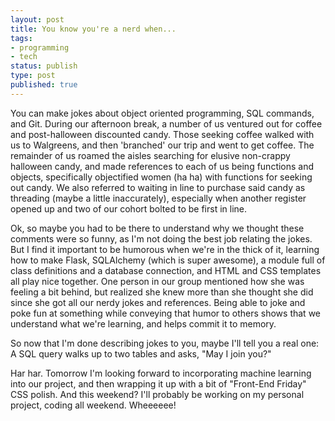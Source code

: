 ```yaml
---
layout: post
title: You know you're a nerd when...
tags:
- programming
- tech
status: publish
type: post
published: true
---
```

You can make jokes about object oriented programming, SQL commands, and Git. During our afternoon break, a number of us ventured out for coffee and post-halloween discounted candy. Those seeking coffee walked with us to Walgreens, and then 'branched' our trip and went to get coffee. The remainder of us roamed the aisles searching for elusive non-crappy halloween candy, and made references to each of us being functions and objects, specifically objectified women (ha ha) with functions for seeking out candy. We also referred to waiting in line to purchase said candy as threading (maybe a little inaccurately), especially when another register opened up and two of our cohort bolted to be first in line.

Ok, so maybe you had to be there to understand why we thought these comments were so funny, as I'm not doing the best job relating the jokes. But I find it important to be humorous when we're in the thick of it, learning how to make Flask, SQLAlchemy (which is super awesome), a module full of class definitions and a database connection, and HTML and CSS templates all play nice together. One person in our group mentioned how she was feeling a bit behind, but realized she knew more than she thought she did since she got all our nerdy jokes and references. Being able to joke and poke fun at something while conveying that humor to others shows that we understand what we're learning, and helps commit it to memory. 

So now that I'm done describing jokes to you, maybe I'll tell you a real one: A SQL query walks up to two tables and asks, "May I join you?"

Har har. Tomorrow I'm looking forward to incorporating machine learning into our project, and then wrapping it up with a bit of "Front-End Friday" CSS polish. And this weekend? I'll probably be working on my personal project, coding all weekend. Wheeeeee!
